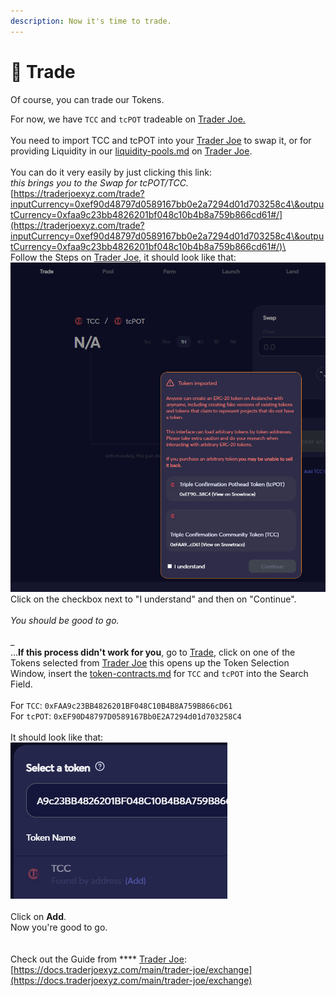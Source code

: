 ```yaml
---
description: Now it's time to trade.
---
```


# 🚀 Trade

Of course, you can trade our Tokens.

For now, we have `TCC` and `tcPOT` tradeable on [Trader Joe.](https://traderjoexyz.com/home#/)\
\
You need to import TCC and tcPOT into your [Trader Joe](https://traderjoexyz.com/home#/) to swap it, or for providing Liquidity in our [liquidity-pools.md](liquidity-pools.md "mention") on [Trader Joe](https://traderjoexyz.com/home#/).\
\
You can do it very easily by just clicking this link:\
_this brings you to the Swap for tcPOT/TCC._\
[https://traderjoexyz.com/trade?inputCurrency=0xef90d48797d0589167bb0e2a7294d01d703258c4\&outputCurrency=0xfaa9c23bb4826201bf048c10b4b8a759b866cd61#/](https://traderjoexyz.com/trade?inputCurrency=0xef90d48797d0589167bb0e2a7294d01d703258c4\&outputCurrency=0xfaa9c23bb4826201bf048c10b4b8a759b866cd61#/)\
\
Follow the Steps on [Trader Joe](https://traderjoexyz.com/home#/), it should look like that:\
![](<../.gitbook/assets/image (1) (1).png>)\
Click on the checkbox next to "I understand" and then on "Continue".\
\
_You should be good to go._ \
\
\_\
...**If this process didn't work for you**, go to [Trade](https://traderjoexyz.com/trade), click on one of the Tokens selected from [Trader Joe](https://traderjoexyz.com/home#/) this opens up the Token Selection Window, insert the [token-contracts.md](../about-us/token-contracts.md "mention") for `TCC` and `tcPOT` into the Search Field. \
\
For `TCC`: `0xFAA9c23BB4826201BF048C10B4B8A759B866cD61`\
For `tcPOT`: `0xEF90D48797D0589167Bb0E2A7294d01d703258C4`\
\
It should look like that:\
![](<../.gitbook/assets/image (2) (1).png>)\
\
Click on **Add**.\
Now you're good to go.\
\
\
Check out the Guide from **** [Trader Joe](https://traderjoexyz.com/home#/): \
[https://docs.traderjoexyz.com/main/trader-joe/exchange](https://docs.traderjoexyz.com/main/trader-joe/exchange)
